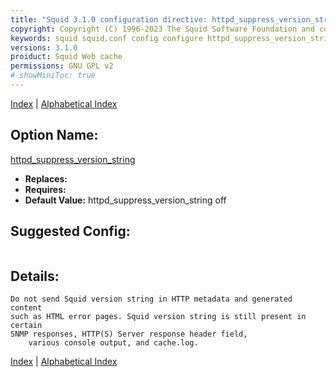 ```yaml
---
title: "Squid 3.1.0 configuration directive: httpd_suppress_version_string"
copyright: Copyright (C) 1996-2023 The Squid Software Foundation and contributors
keywords: squid squid.conf config configure httpd_suppress_version_string
versions: 3.1.0
proiduct: Squid Web cache
permissions: GNU GPL v2
# showMiniToc: true
---
```

[Index](index#toc_httpd_suppress_version_string) | [Alphabetical Index](index_all#toc_httpd_suppress_version_string)

## Option Name:
[httpd_suppress_version_string](#httpd_suppress_version_string)
 * **Replaces:** 
 * **Requires:** 
 * **Default Value:** httpd_suppress_version_string off


## Suggested Config:
```plaintext

```

## Details:

	Do not send Squid version string in HTTP metadata and generated content
	such as HTML error pages. Squid version string is still present in certain
	SNMP responses, HTTP(S) Server response header field,
        various console output, and cache.log.



[Index](index#toc_httpd_suppress_version_string) | [Alphabetical Index](index_all#toc_httpd_suppress_version_string)

